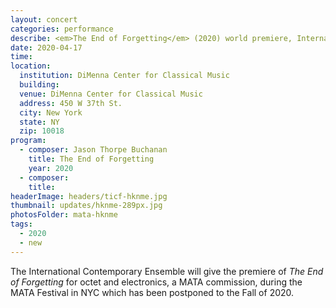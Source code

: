 ```yaml
---
layout: concert
categories: performance
describe: <em>The End of Forgetting</em> (2020) world premiere, International Contemporary Ensemble, MATA Festival.
date: 2020-04-17
time:
location:
  institution: DiMenna Center for Classical Music
  building:
  venue: DiMenna Center for Classical Music
  address: 450 W 37th St.
  city: New York
  state: NY
  zip: 10018
program:
  - composer: Jason Thorpe Buchanan
    title: The End of Forgetting
    year: 2020
  - composer:
    title:
headerImage: headers/ticf-hknme.jpg
thumbnail: updates/hknme-289px.jpg
photosFolder: mata-hknme
tags:
  - 2020
  - new
---
```


The International Contemporary Ensemble will give the premiere of *The End of Forgetting* for octet and electronics, a MATA commission, during the MATA Festival in NYC which has been postponed to the Fall of 2020.
